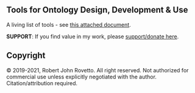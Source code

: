 ## Tools for Ontology Design, Development & Use

A living list of tools - see [this attached document](https://github.com/rrovetto/Ontology-Development-Guidelines/blob/master/Tools/Ontology%20Graph%20Editor%20Tools_v1.2_Rovetto.pdf).

**SUPPORT**: If you find value in my work, please [support/donate here](https://gogetfunding.com/knowledge-organization-services-ontology-terminology-metadata-concept-analysis/).

## Copyright
© 2019-2021, Robert John Rovetto. All right reserved.
Not authorized for commercial use unless explicitly negotiated with the author. Citation/attribution required.
